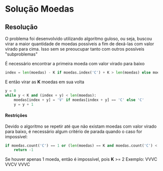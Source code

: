 # Solução Moedas

## Resolução

O problema foi desenvolvido utilizando algoritmo guloso, ou seja, buscou virar a maior quantidade de moedas possíveis a fim de dexá-las com valor virado para cima. Isso sem se preoucupar tanto com outros possíveis "subproblemas"

É necessário encontrar a primeira moeda com valor virado para baixo
```python
index = len(moedas) - K if moedas.index('C') + K > len(moedas) else moedas.index('C')
```

E então virar as __K__ moedas em sua volta
```python
y = 0
while y < K and (index + y) < len(moedas):
    moedas[index + y] = 'V' if moedas[index + y] == 'C' else 'C'
    y = y + 1
```

#### Restrições
Devido o algoritmo se repetir até que não existam moedas com valor virado para baixo, é necessário algum critério de parada quando o caso for impossível:
```python
if moedas.count('C') == 1 or (len(moedas) == K and moedas.count('C') < len(moedas)):
    return -1
```

Se houver apenas 1 moeda, então é impossível, pois __K__ >= 2
Exemplo:
VVVC
VVCV
VVVC